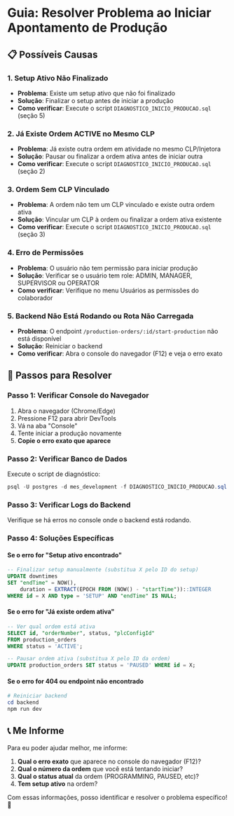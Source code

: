 # Guia: Resolver Problema ao Iniciar Apontamento de Produção

## 📋 Possíveis Causas

### 1. **Setup Ativo Não Finalizado**
- **Problema**: Existe um setup ativo que não foi finalizado
- **Solução**: Finalizar o setup antes de iniciar a produção
- **Como verificar**: Execute o script `DIAGNOSTICO_INICIO_PRODUCAO.sql` (seção 5)

### 2. **Já Existe Ordem ACTIVE no Mesmo CLP**
- **Problema**: Já existe outra ordem em atividade no mesmo CLP/Injetora
- **Solução**: Pausar ou finalizar a ordem ativa antes de iniciar outra
- **Como verificar**: Execute o script `DIAGNOSTICO_INICIO_PRODUCAO.sql` (seção 2)

### 3. **Ordem Sem CLP Vinculado**
- **Problema**: A ordem não tem um CLP vinculado e existe outra ordem ativa
- **Solução**: Vincular um CLP à ordem ou finalizar a ordem ativa existente
- **Como verificar**: Execute o script `DIAGNOSTICO_INICIO_PRODUCAO.sql` (seção 3)

### 4. **Erro de Permissões**
- **Problema**: O usuário não tem permissão para iniciar produção
- **Solução**: Verificar se o usuário tem role: ADMIN, MANAGER, SUPERVISOR ou OPERATOR
- **Como verificar**: Verifique no menu Usuários as permissões do colaborador

### 5. **Backend Não Está Rodando ou Rota Não Carregada**
- **Problema**: O endpoint `/production-orders/:id/start-production` não está disponível
- **Solução**: Reiniciar o backend
- **Como verificar**: Abra o console do navegador (F12) e veja o erro exato

## 🔧 Passos para Resolver

### Passo 1: Verificar Console do Navegador
1. Abra o navegador (Chrome/Edge)
2. Pressione F12 para abrir DevTools
3. Vá na aba "Console"
4. Tente iniciar a produção novamente
5. **Copie o erro exato que aparece**

### Passo 2: Verificar Banco de Dados
Execute o script de diagnóstico:
```powershell
psql -U postgres -d mes_development -f DIAGNOSTICO_INICIO_PRODUCAO.sql
```

### Passo 3: Verificar Logs do Backend
Verifique se há erros no console onde o backend está rodando.

### Passo 4: Soluções Específicas

#### Se o erro for "Setup ativo encontrado"
```sql
-- Finalizar setup manualmente (substitua X pelo ID do setup)
UPDATE downtimes 
SET "endTime" = NOW(), 
    duration = EXTRACT(EPOCH FROM (NOW() - "startTime"))::INTEGER
WHERE id = X AND type = 'SETUP' AND "endTime" IS NULL;
```

#### Se o erro for "Já existe ordem ativa"
```sql
-- Ver qual ordem está ativa
SELECT id, "orderNumber", status, "plcConfigId" 
FROM production_orders 
WHERE status = 'ACTIVE';

-- Pausar ordem ativa (substitua X pelo ID da ordem)
UPDATE production_orders SET status = 'PAUSED' WHERE id = X;
```

#### Se o erro for 404 ou endpoint não encontrado
```powershell
# Reiniciar backend
cd backend
npm run dev
```

## 📞 Me Informe

Para eu poder ajudar melhor, me informe:
1. **Qual o erro exato** que aparece no console do navegador (F12)?
2. **Qual o número da ordem** que você está tentando iniciar?
3. **Qual o status atual** da ordem (PROGRAMMING, PAUSED, etc)?
4. **Tem setup ativo** na ordem?

Com essas informações, posso identificar e resolver o problema específico! 🚀

